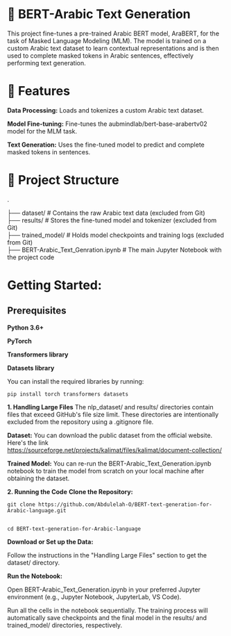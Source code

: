 # 📝 BERT-Arabic Text Generation

This project fine-tunes a pre-trained Arabic BERT model, AraBERT, for the task of Masked Language Modeling (MLM). The model is trained on a custom Arabic text dataset to learn contextual representations and is then used to complete masked tokens in Arabic sentences, effectively performing text generation.

# 🚀 Features

**Data Processing:** Loads and tokenizes a custom Arabic text dataset.

**Model Fine-tuning:** Fine-tunes the aubmindlab/bert-base-arabertv02 model for the MLM task.

**Text Generation:** Uses the fine-tuned model to predict and complete masked tokens in sentences.

# 📂 Project Structure
.

├── dataset/         # Contains the raw Arabic text data (excluded from Git)            
├── results/         # Stores the fine-tuned model and tokenizer (excluded from Git)                
├── trained_model/   # Holds model checkpoints and training logs (excluded from Git)              
├── BERT-Arabic_Text_Genration.ipynb    # The main Jupyter Notebook with the project code

# Getting Started:

## Prerequisites

**Python 3.6+**

**PyTorch**

**Transformers library**

**Datasets library**

You can install the required libraries by running:

```
pip install torch transformers datasets
```

**1. Handling Large Files**
The nlp_dataset/ and results/ directories contain files that exceed GitHub's file size limit. These directories are intentionally excluded from the repository using a .gitignore file.

**Dataset:** You can download the public dataset from the official website. Here's the link https://sourceforge.net/projects/kalimat/files/kalimat/document-collection/

**Trained Model:** You can re-run the BERT-Arabic_Text_Generation.ipynb notebook to train the model from scratch on your local machine after obtaining the dataset.

**2. Running the Code**
**Clone the Repository:**
```
git clone https://github.com/Abdulelah-O/BERT-text-generation-for-Arabic-language.git
```
```

cd BERT-text-generation-for-Arabic-language

```

**Download or Set up the Data:**

Follow the instructions in the "Handling Large Files" section to get the dataset/ directory.

**Run the Notebook:**

Open BERT-Arabic_Text_Generation.ipynb in your preferred Jupyter environment (e.g., Jupyter Notebook, JupyterLab, VS Code).

Run all the cells in the notebook sequentially. The training process will automatically save checkpoints and the final model in the results/ and trained_model/ directories, respectively.
